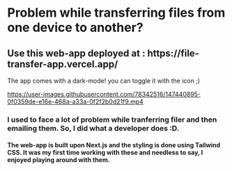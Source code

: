 <h1>Problem while transferring files from one device to another?</h1>
<h2>Use this web-app deployed at : https://file-transfer-app.vercel.app/</h2>
The app comes with a dark-mode! you can toggle it with the icon ;)

https://user-images.githubusercontent.com/78342516/147440895-0f0359de-e16e-468a-a33a-0f2f2b0d21f9.mp4

<h3>I used to face a lot of problem while tranferring filer and then emailing them. So, I did what a developer does :D.</h3>
<h4>The web-app is built upon Next.js and the styling is done using Tailwind CSS. It was my first time working with these and needless to say, I enjoyed playing around with them.</h4>

